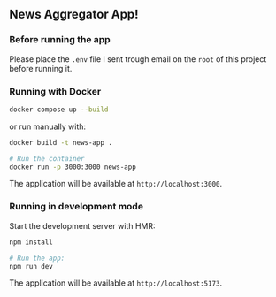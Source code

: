 ## News Aggregator App!

### Before running the app

Please place the `.env` file I sent trough email on the `root` of this project before running it.

### Running with Docker

```bash
docker compose up --build
```

or run manually with:

```bash
docker build -t news-app .

# Run the container
docker run -p 3000:3000 news-app
```

The application will be available at `http://localhost:3000`.

### Running in development mode

Start the development server with HMR:

```bash
npm install

# Run the app:
npm run dev
```

The application will be available at `http://localhost:5173`.
